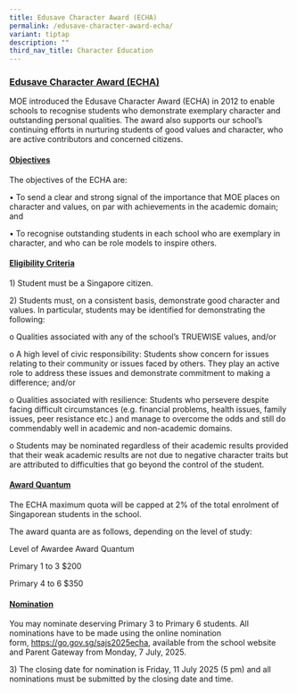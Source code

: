 ```yaml
---
title: Edusave Character Award (ECHA)
permalink: /edusave-character-award-echa/
variant: tiptap
description: ""
third_nav_title: Character Education
---
```

<h3><strong><u>Edusave Character Award (ECHA)</u></strong></h3>
<p>MOE introduced the Edusave Character Award (ECHA) in 2012 to enable schools
to recognise students who demonstrate exemplary character and outstanding
personal qualities. The award also supports our school’s continuing efforts
in nurturing students of good values and character, who are active contributors
and concerned citizens.</p>
<h4><u>Objectives</u></h4>
<p>The objectives of the ECHA are:</p>
<p>• To send a clear and strong signal of the importance that MOE places
on character and values, on par with achievements in the academic domain;
and</p>
<p>• To recognise outstanding students in each school who are exemplary in
character, and who can be role models to inspire others.</p>
<h4><u>Eligibility Criteria</u></h4>
<p>1) Student must be a Singapore citizen.</p>
<p>2) Students must, on a consistent basis, demonstrate good character and
values. In particular, students may be identified for demonstrating the
following:</p>
<p>o Qualities associated with any of the school’s TRUEWISE values, and/or</p>
<p>o A high level of civic responsibility: Students show concern for issues
relating to their community or issues faced by others. They play an active
role to address these issues and demonstrate commitment to making a difference;
and/or</p>
<p>o Qualities associated with resilience: Students who persevere despite
facing difficult circumstances (e.g. financial problems, health issues,
family issues, peer resistance etc.) and manage to overcome the odds and
still do commendably well in academic and non-academic domains.</p>
<p>o Students may be nominated regardless of their academic results provided
that their weak academic results are not due to negative character traits
but are attributed to difficulties that go beyond the control of the student.</p>
<h4><u>Award Quantum</u></h4>
<p>The ECHA maximum quota will be capped at 2% of the total enrolment of
Singaporean students in the school.</p>
<p>The award quanta are as follows, depending on the level of study:</p>
<p>Level of Awardee Award Quantum</p>
<p>Primary 1 to 3 $200</p>
<p>Primary 4 to 6 $350</p>
<h4><u>Nomination</u></h4>
<p>You may nominate deserving Primary 3 to Primary 6 students. All nominations
have to be made using the online nomination form,&nbsp;<a href="https://go.gov.sg/sajs2025echa" rel="noopener noreferrer nofollow" target="_blank">https://go.gov.sg/sajs2025echa</a>,
available from the school website and Parent Gateway from Monday, 7 July,
2025.</p>
<p>3) The closing date for nomination is Friday, 11 July 2025 (5 pm) and
all nominations must be submitted by the closing date and time.</p>
<p></p>